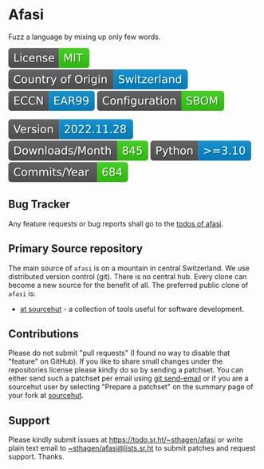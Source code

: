 # Afasi

Fuzz a language by mixing up only few words.

[![license](badges/license-spdx-mit.svg)](https://git.sr.ht/~sthagen/afasi/tree/default/item/LICENSE)
[![Country of Origin](badges/country-of-origin-name-switzerland-neutral.svg)](https://git.sr.ht/~sthagen/afasi/tree/default/item/COUNTRY-OF-ORIGIN)
[![Export Classification Control Number (ECCN)](badges/export-control-classification-number_eccn-ear99-neutral.svg)](https://git.sr.ht/~sthagen/afasi/tree/default/item/EXPORT-CONTROL-CLASSIFICATION-NUMBER)
[![Configuration](badges/configuration-sbom.svg)](third-party/index.html)

[![Version](badges/latest-release.svg)](https://pypi.python.org/pypi/afasi/)
[![Downloads](badges/downloads-per-month.svg)](https://pepy.tech/project/afasi)
[![Python](badges/python-versions.svg)](https://pypi.python.org/pypi/afasi/)
[![Maintenance Status](badges/commits-per-year.svg)](https://git.sr.ht/~sthagen/afasi/log)

## Bug Tracker

Any feature requests or bug reports shall go to the [todos of afasi](https://todo.sr.ht/~sthagen/afasi).

## Primary Source repository

The main source of `afasi` is on a mountain in central Switzerland.
We use distributed version control (git).
There is no central hub.
Every clone can become a new source for the benefit of all.
The preferred public clone of `afasi` is:

* [at sourcehut](https://git.sr.ht/~sthagen/afasi) - a collection of tools useful for software development.

## Contributions

Please do not submit "pull requests" (I found no way to disable that "feature" on GitHub).
If you like to share small changes under the repositories license please kindly do so by sending a patchset.
You can either send such a patchset per email using [git send-email](https://git-send-email.io) or
if you are a sourcehut user by selecting "Prepare a patchset" on the summary page of your fork at [sourcehut](https://git.sr.ht/).

## Support

Please kindly submit issues at <https://todo.sr.ht/~sthagen/afasi> or write plain text email to <~sthagen/afasi@lists.sr.ht> to submit patches and request support. Thanks.
